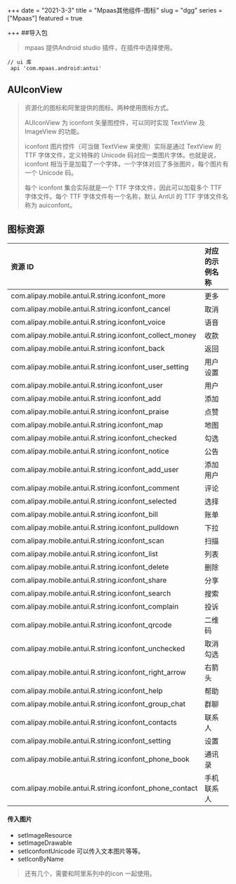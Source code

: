 +++
date = "2021-3-3"
title = "Mpaas其他组件-图标"
slug = "dgg"
series = ["Mpaas"]
featured = true

+++
##导入包
> mpaas 提供Android studio 插件，在插件中选择使用。
````aidl
// ui 库 
 api 'com.mpaas.android:antui'
````
## AUIconView

> 资源化的图标和阿里提供的图标。两种使用图标方式。
>
> AUIconView 为 iconfont 矢量图控件，可以同时实现 TextView 及 ImageView 的功能。
>
> iconfont 图片控件（可当做 TextView 来使用）实际是通过 TextView 的 TTF 字体文件，定义特殊的 Unicode 码对应一类图片字体。也就是说，iconfont 相当于是加载了一个字体，一个字体对应了多张图片，每个图片有一个 Unicode 码。
>
> 每个 iconfont 集合实际就是一个 TTF 字体文件，因此可以加载多个 TTF 字体文件。每个 TTF 字体文件有一个名称，默认 AntUI 的 TTF 字体文件名称为 auiconfont。
>
> 

## 图标资源

| 资源 ID                                                 | 对应的示例名称 |
| :------------------------------------------------------ | :------------- |
| com.alipay.mobile.antui.R.string.iconfont_more          | 更多           |
| com.alipay.mobile.antui.R.string.iconfont_cancel        | 取消           |
| com.alipay.mobile.antui.R.string.iconfont_voice         | 语音           |
| com.alipay.mobile.antui.R.string.iconfont_collect_money | 收款           |
| com.alipay.mobile.antui.R.string.iconfont_back          | 返回           |
| com.alipay.mobile.antui.R.string.iconfont_user_setting  | 用户设置       |
| com.alipay.mobile.antui.R.string.iconfont_user          | 用户           |
| com.alipay.mobile.antui.R.string.iconfont_add           | 添加           |
| com.alipay.mobile.antui.R.string.iconfont_praise        | 点赞           |
| com.alipay.mobile.antui.R.string.iconfont_map           | 地图           |
| com.alipay.mobile.antui.R.string.iconfont_checked       | 勾选           |
| com.alipay.mobile.antui.R.string.iconfont_notice        | 公告           |
| com.alipay.mobile.antui.R.string.iconfont_add_user      | 添加用户       |
| com.alipay.mobile.antui.R.string.iconfont_comment       | 评论           |
| com.alipay.mobile.antui.R.string.iconfont_selected      | 选择           |
| com.alipay.mobile.antui.R.string.iconfont_bill          | 账单           |
| com.alipay.mobile.antui.R.string.iconfont_pulldown      | 下拉           |
| com.alipay.mobile.antui.R.string.iconfont_scan          | 扫描           |
| com.alipay.mobile.antui.R.string.iconfont_list          | 列表           |
| com.alipay.mobile.antui.R.string.iconfont_delete        | 删除           |
| com.alipay.mobile.antui.R.string.iconfont_share         | 分享           |
| com.alipay.mobile.antui.R.string.iconfont_search        | 搜索           |
| com.alipay.mobile.antui.R.string.iconfont_complain      | 投诉           |
| com.alipay.mobile.antui.R.string.iconfont_qrcode        | 二维码         |
| com.alipay.mobile.antui.R.string.iconfont_unchecked     | 取消勾选       |
| com.alipay.mobile.antui.R.string.iconfont_right_arrow   | 右箭头         |
| com.alipay.mobile.antui.R.string.iconfont_help          | 帮助           |
| com.alipay.mobile.antui.R.string.iconfont_group_chat    | 群聊           |
| com.alipay.mobile.antui.R.string.iconfont_contacts      | 联系人         |
| com.alipay.mobile.antui.R.string.iconfont_setting       | 设置           |
| com.alipay.mobile.antui.R.string.iconfont_phone_book    | 通讯录         |
| com.alipay.mobile.antui.R.string.iconfont_phone_contact | 手机联系人     |

#### 传入图片

* setImageResource
*  setImageDrawable
*  setIconfontUnicode 可以传入文本图片等等。
* setIconByName 

> 还有几个，需要和阿里系列中的icon 一起使用。